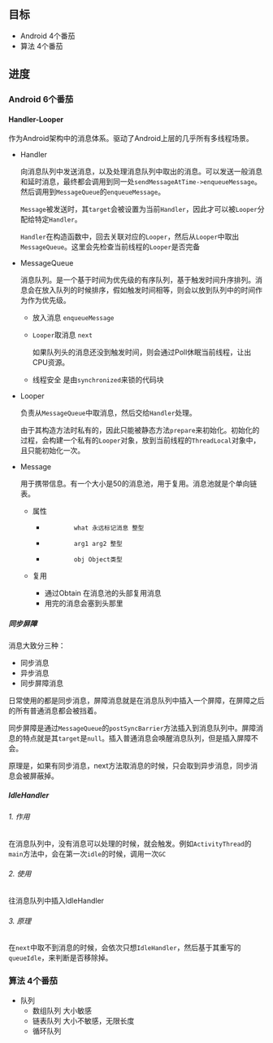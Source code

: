 ## 目标

- Android 4个番茄
- 算法 4个番茄

## 进度

### Android 6个番茄

#### Handler-Looper

作为Android架构中的消息体系。驱动了Android上层的几乎所有多线程场景。

- Handler

    向消息队列中发送消息，以及处理消息队列中取出的消息。可以发送一般消息和延时消息，最终都会调用到同一处`sendMessageAtTime->enqueueMessage`。然后调用到`MessageQueue`的`enqueueMessage`。

    `Message`被发送时，其`target`会被设置为当前`Handler`，因此才可以被`Looper`分配给特定`Handler`。

    `Handler`在构造函数中，回去关联对应的`Looper`，然后从`Looper`中取出`MessageQueue`。这里会先检查当前线程的`Looper`是否完备

- MessageQueue

    消息队列。是一个基于时间为优先级的有序队列，基于触发时间升序排列。消息会在放入队列的时候排序，假如触发时间相等，则会以放到队列中的时间作为作为优先级。

    - 放入消息 `enqueueMessage`

    - `Looper`取消息 `next`

        如果队列头的消息还没到触发时间，则会通过Poll休眠当前线程，让出CPU资源。
        
    - 线程安全 是由`synchronized`来锁的代码块

- Looper

    负责从`MessageQueue`中取消息，然后交给`Handler`处理。

    由于其构造方法时私有的，因此只能被静态方法`prepare`来初始化。初始化的过程，会构建一个私有的`Looper`对象，放到当前线程的`ThreadLocal`对象中，且只能初始化一次。

- Message

    用于携带信息。有一个大小是50的消息池，用于复用。消息池就是个单向链表。

    - 属性

        -             what 永远标记消息 整型
        -             arg1 arg2 整型
        -             obj Object类型
    - 复用
        - 通过Obtain 在消息池的头部复用消息
        - 用完的消息会塞到头那里

##### 同步屏障

消息大致分三种：

- 同步消息
- 异步消息
- 同步屏障消息

日常使用的都是同步消息，屏障消息就是在消息队列中插入一个屏障，在屏障之后的所有普通消息都会被挡着。

同步屏障是通过`MessageQueue`的`postSyncBarrier`方法插入到消息队列中。屏障消息的特点就是其`target`是`null`。插入普通消息会唤醒消息队列，但是插入屏障不会。

原理是，如果有同步消息，next方法取消息的时候，只会取到异步消息，同步消息会被屏蔽掉。

##### IdleHandler

###### 1. 作用

在消息队列中，没有消息可以处理的时候，就会触发。例如`ActivityThread`的`main`方法中，会在第一次`idle`的时候，调用一次`GC`

###### 2. 使用

往消息队列中插入IdleHandler

###### 3. 原理

在`next`中取不到消息的时候，会依次只想`IdleHandler`，然后基于其重写的`queueIdle`，来判断是否移除掉。

### 算法 4个番茄

- 队列
    - 数组队列 大小敏感
    - 链表队列 大小不敏感，无限长度
    - 循环队列